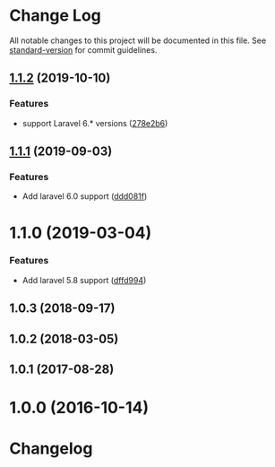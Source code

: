 # Change Log

All notable changes to this project will be documented in this file. See [standard-version](https://github.com/conventional-changelog/standard-version) for commit guidelines.

<a name="1.1.2"></a>
## [1.1.2](https://github.com/tequilarapido/presenter/compare/v1.1.1...v1.1.2) (2019-10-10)


### Features

* support Laravel 6.* versions ([278e2b6](https://github.com/tequilarapido/presenter/commit/278e2b6))



<a name="1.1.1"></a>
## [1.1.1](https://github.com/tequilarapido/presenter/compare/v1.1.0...v1.1.1) (2019-09-03)


### Features

* Add laravel 6.0 support ([ddd081f](https://github.com/tequilarapido/presenter/commit/ddd081f))



<a name="1.1.0"></a>
# 1.1.0 (2019-03-04)


### Features

* Add laravel 5.8 support ([dffd994](https://github.com/tequilarapido/presenter/commit/dffd994))



<a name="1.0.3"></a>
## 1.0.3 (2018-09-17)



<a name="1.0.2"></a>
## 1.0.2 (2018-03-05)



<a name="1.0.1"></a>
## 1.0.1 (2017-08-28)



<a name="1.0.0"></a>
# 1.0.0 (2016-10-14)



# Changelog
